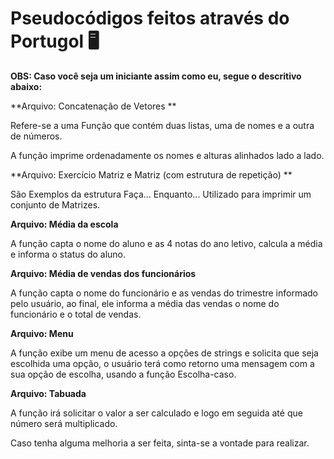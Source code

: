 # Pseudocódigos feitos através do Portugol :desktop_computer:  

**OBS: Caso você seja um iniciante assim como eu, segue o descritivo abaixo:**  

**Arquivo: Concatenação de Vetores **

Refere-se a uma Função que contém duas listas, uma de nomes e a outra de números. 

A função imprime ordenadamente os nomes e alturas alinhados lado a lado. 

**Arquivo: Exercício Matriz e Matriz (com estrutura de repetição) ** 

São Exemplos da estrutura Faça... Enquanto... Utilizado para imprimir um conjunto de Matrizes.

**Arquivo: Média da escola** 

A função capta o nome do aluno e as 4 notas do ano letivo, calcula a média e informa o status do  aluno. 

**Arquivo: Média de vendas dos funcionários** 

A função capta o nome do funcionário e as vendas do trimestre informado pelo usuário, ao final, ele informa a média das vendas o nome do funcionário e o total de vendas. 

**Arquivo: Menu** 

A função exibe um menu de acesso a opções de strings e solicita que seja escolhida uma opção, o usuário terá como retorno uma mensagem com a sua opção de escolha, usando a função Escolha-caso. 

**Arquivo: Tabuada** 

A função irá solicitar o valor a ser calculado e logo em seguida até que número será multiplicado. 

Caso tenha alguma melhoria a ser feita, sinta-se a vontade para realizar.   